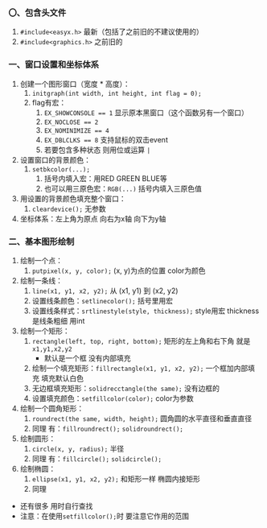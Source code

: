 ### 〇、包含头文件
1. `#include<easyx.h>` 最新（包括了之前旧的不建议使用的）
2. `#include<graphics.h>` 之前旧的

### 一、窗口设置和坐标体系
1. 创建一个图形窗口（宽度 * 高度）：
   1. `initgraph(int width, int height, int flag = 0);`
   2. flag有宏：
      1. `EX_SHOWCONSOLE == 1` 显示原本黑窗口（这个函数另有一个窗口）
      2. `EX_NOCLOSE == 2`
      3. `EX_NOMINIMIZE == 4`
      4. `EX_DBLCLKS == 8` 支持鼠标的双击event
      5. 若要包含多种状态 则用位或运算 `|`
2. 设置窗口的背景颜色：
   1. `setbkcolor(...);`
      1. 括号内填入宏：用RED GREEN BLUE等
      2. 也可以用三原色宏：`RGB(...)` 括号内填入三原色值
3. 用设置的背景颜色填充整个窗口：
   1. `cleardevice();` 无参数
4. 坐标体系：左上角为原点 向右为x轴 向下为y轴

### 二、基本图形绘制
1. 绘制一个点：
   1. `putpixel(x, y, color);` (x, y)为点的位置 color为颜色
2. 绘制一条线：
   1. `line(x1, y1, x2, y2);` 从 (x1, y1) 到 (x2, y2)
   2. 设置线条颜色：`setlinecolor();` 括号里用宏
   3. 设置线条样式：`srtlinestyle(style, thickness);` style用宏 thickness是线条粗细 用int
3. 绘制一个矩形：
   1. `rectangle(left, top, right, bottom);` 矩形的左上角和右下角 就是`x1,y1,x2,y2`
      - 默认是一个框 没有内部填充
   2. 绘制一个填充矩形：`fillrectangle(x1, y1, x2, y2);` 一个框加内部填充 填充默认白色
   3. 无边框填充矩形：`solidrecctangle(the same);` 没有边框的
   4. 设置填充颜色：`setfillcolor(color);` color为参数
4. 绘制一个圆角矩形：
   1. `roundrect(the same, width, height);` 圆角圆的水平直径和垂直直径
   2. 同理 有：`fillroundrect();` `solidroundrect();`
5. 绘制圆形：
   1. `circle(x, y, radius);` 半径
   2. 同理 有：`fillcircle();` `solidcircle();`
6. 绘制椭圆：
   1. `ellipse(x1, y1, x2, y2);` 和矩形一样 椭圆内接矩形
   2. 同理
- 还有很多 用时自行查找
- 注意：在使用`setfillcolor();`时 要注意它作用的范围




